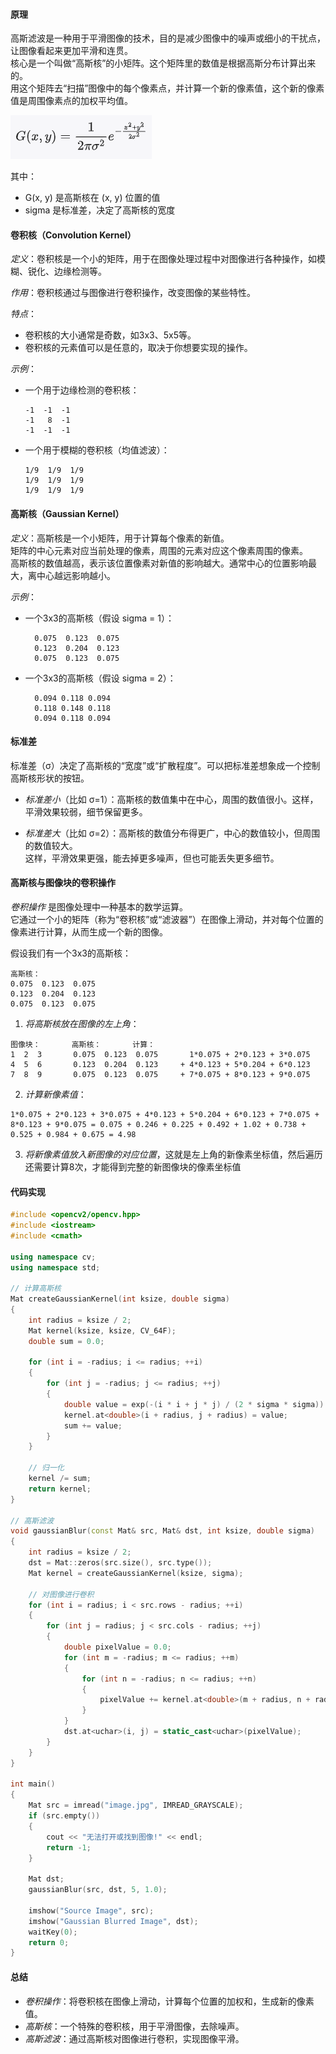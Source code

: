 #### 原理

高斯滤波是一种用于平滑图像的技术，目的是减少图像中的噪声或细小的干扰点，让图像看起来更加平滑和连贯。<br>
核心是一个叫做“高斯核”的小矩阵。这个矩阵里的数值是根据高斯分布计算出来的。<br>
用这个矩阵去“扫描”图像中的每个像素点，并计算一个新的像素值，这个新的像素值是周围像素点的加权平均值。<br>

![高斯滤波](image-4.png)

其中：<br>
-  G(x, y)  是高斯核在 (x, y) 位置的值<br>
-  sigma  是标准差，决定了高斯核的宽度<br>

#### 卷积核（Convolution Kernel）

*定义*：卷积核是一个小的矩阵，用于在图像处理过程中对图像进行各种操作，如模糊、锐化、边缘检测等。

*作用*：卷积核通过与图像进行卷积操作，改变图像的某些特性。

*特点*：<br>
- 卷积核的大小通常是奇数，如3x3、5x5等。<br>
- 卷积核的元素值可以是任意的，取决于你想要实现的操作。<br>

*示例*：<br>
- 一个用于边缘检测的卷积核：<br>

  ```
  -1  -1  -1
  -1   8  -1
  -1  -1  -1
  ```

- 一个用于模糊的卷积核（均值滤波）：<br>

  ```
  1/9  1/9  1/9
  1/9  1/9  1/9
  1/9  1/9  1/9
  ```

#### 高斯核（Gaussian Kernel）

*定义*：高斯核是一个小矩阵，用于计算每个像素的新值。<br>
矩阵的中心元素对应当前处理的像素，周围的元素对应这个像素周围的像素。<br>
高斯核的数值越高，表示该位置像素对新值的影响越大。通常中心的位置影响最大，离中心越远影响越小。<br>

*示例*：<br>
- 一个3x3的高斯核（假设 sigma = 1）：<br>

  ```
    0.075  0.123  0.075
    0.123  0.204  0.123
    0.075  0.123  0.075
  ```

- 一个3x3的高斯核（假设 sigma = 2）：<br>

  ```
    0.094 0.118 0.094 
    0.118 0.148 0.118 
    0.094 0.118 0.094 
  ```

#### 标准差

标准差（σ）决定了高斯核的“宽度”或“扩散程度”。可以把标准差想象成一个控制高斯核形状的按钮。<br>

* *标准差小*（比如 σ=1）：高斯核的数值集中在中心，周围的数值很小。这样，平滑效果较弱，细节保留更多。

* *标准差大*（比如 σ=2）：高斯核的数值分布得更广，中心的数值较小，但周围的数值较大。<br>
                         这样，平滑效果更强，能去掉更多噪声，但也可能丢失更多细节。


#### 高斯核与图像块的卷积操作

*卷积操作* 是图像处理中一种基本的数学运算。<br>
它通过一个小的矩阵（称为“卷积核”或“滤波器”）在图像上滑动，并对每个位置的像素进行计算，从而生成一个新的图像。

假设我们有一个3x3的高斯核：<br>

```
高斯核：
0.075  0.123  0.075
0.123  0.204  0.123
0.075  0.123  0.075
```

1. *将高斯核放在图像的左上角*：

```
图像块：       高斯核：       计算：
1  2  3       0.075  0.123  0.075       1*0.075 + 2*0.123 + 3*0.075
4  5  6       0.123  0.204  0.123     + 4*0.123 + 5*0.204 + 6*0.123
7  8  9       0.075  0.123  0.075     + 7*0.075 + 8*0.123 + 9*0.075
```
2. *计算新像素值*：

```
1*0.075 + 2*0.123 + 3*0.075 + 4*0.123 + 5*0.204 + 6*0.123 + 7*0.075 + 8*0.123 + 9*0.075 = 0.075 + 0.246 + 0.225 + 0.492 + 1.02 + 0.738 + 0.525 + 0.984 + 0.675 = 4.98
```

3. *将新像素值放入新图像的对应位置*，这就是左上角的新像素坐标值，然后遍历还需要计算8次，才能得到完整的新图像块的像素坐标值

#### 代码实现

```cpp
#include <opencv2/opencv.hpp>
#include <iostream>
#include <cmath>

using namespace cv;
using namespace std;

// 计算高斯核
Mat createGaussianKernel(int ksize, double sigma) 
{
    int radius = ksize / 2;
    Mat kernel(ksize, ksize, CV_64F);
    double sum = 0.0;

    for (int i = -radius; i <= radius; ++i) 
    {
        for (int j = -radius; j <= radius; ++j) 
        {
            double value = exp(-(i * i + j * j) / (2 * sigma * sigma)) / (2 * M_PI * sigma * sigma);
            kernel.at<double>(i + radius, j + radius) = value;
            sum += value;
        }
    }

    // 归一化
    kernel /= sum;
    return kernel;
}

// 高斯滤波
void gaussianBlur(const Mat& src, Mat& dst, int ksize, double sigma) 
{
    int radius = ksize / 2;
    dst = Mat::zeros(src.size(), src.type());
    Mat kernel = createGaussianKernel(ksize, sigma);

    // 对图像进行卷积
    for (int i = radius; i < src.rows - radius; ++i) 
    {
        for (int j = radius; j < src.cols - radius; ++j) 
        {
            double pixelValue = 0.0;
            for (int m = -radius; m <= radius; ++m) 
            {
                for (int n = -radius; n <= radius; ++n) 
                {
                    pixelValue += kernel.at<double>(m + radius, n + radius) * src.at<uchar>(i + m, j + n);
                }
            }
            dst.at<uchar>(i, j) = static_cast<uchar>(pixelValue);
        }
    }
}

int main() 
{
    Mat src = imread("image.jpg", IMREAD_GRAYSCALE);
    if (src.empty()) 
    {
        cout << "无法打开或找到图像!" << endl;
        return -1;
    }

    Mat dst;
    gaussianBlur(src, dst, 5, 1.0);

    imshow("Source Image", src);
    imshow("Gaussian Blurred Image", dst);
    waitKey(0);
    return 0;
}
```

#### 总结

- *卷积操作*：将卷积核在图像上滑动，计算每个位置的加权和，生成新的像素值。<br>
- *高斯核*：一个特殊的卷积核，用于平滑图像，去除噪声。<br>
- *高斯滤波*：通过高斯核对图像进行卷积，实现图像平滑。





